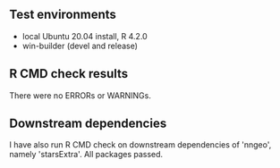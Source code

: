 ## Test environments

* local Ubuntu 20.04 install, R 4.2.0
* win-builder (devel and release)

## R CMD check results

There were no ERRORs or WARNINGs.

## Downstream dependencies

I have also run R CMD check on downstream dependencies of 'nngeo', namely 'starsExtra'. All packages passed. 
